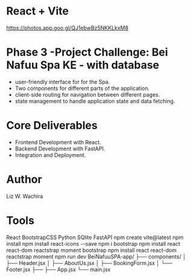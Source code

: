 # React + Vite
https://photos.app.goo.gl/QJ1ebwBz5NKKLkxM8
  # Phase 3 -Project Challenge: Bei Nafuu Spa KE - with database
   - user-friendly interface for for the Spa.
   - Two components for different parts of the application.
   - client-side routing for navigation between different pages.
   - state management to handle application state and data fetching.

   # Core Deliverables
   - Frontend Development with React.
   - Backend Development with FastAPI.
   - Integration and Deployment.

   # Author
   Liz W. Wachira

   # Tools
   React 
   BootstrapCSS
   Python
   SQlite
   FastAPI
 npm create vite@latest
 npm install
 npm install react-icons --save
 npm i bootstrap
 npm install react react-dom reactstrap moment bootstrap
 npm install react react-dom reactstrap moment
 npm run dev
 BeiNafuuSPA-app/
├── components/ 
│   ├── Header.jsx
│   ├── AboutUs.jsx
│   ├── BookingForm.jsx
│   └── Footer.jsx
├── 
├── App.jsx
└── main.jsx
